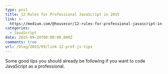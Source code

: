 ```yaml
---
type: post
title: 12 Rules for Professional JavaScript in 2015
link: >-
  https://medium.com/@housecor/12-rules-for-professional-javascript-in-2015-f158e7d3f0fc
categories:
  - JavaScript
date: 2015-09-28T00:00:00.000Z
comments: true
url: /blog/2015/09/link-12-prof-js-tips
---
```

Some good tips you should already be following if you want to code JavaScript as a professional.
